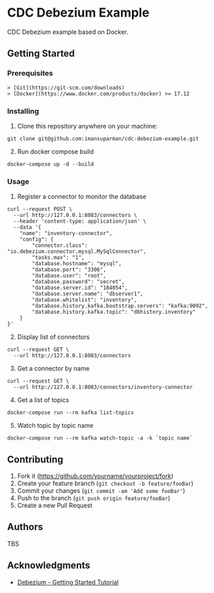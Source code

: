 # CDC Debezium Example
CDC Debezium example based on Docker.

## Getting Started

### Prerequisites
```
> [Git](https://git-scm.com/downloads)
> [Docker](https://www.docker.com/products/docker) >= 17.12
```

### Installing
1. Clone this repository anywhere on your machine:
```
git clone git@github.com:imansuparman/cdc-debezium-example.git
```

2. Run docker compose build
```
docker-compose up -d --build
```

### Usage
1. Register a connector to monitor the database
```
curl --request POST \
  --url http://127.0.0.1:8083/connectors \
  --header 'content-type: application/json' \
  --data '{
	"name": "inventory-connector",
	"config": {
		"connector.class": "io.debezium.connector.mysql.MySqlConnector",
		"tasks.max": "1",
		"database.hostname": "mysql",
		"database.port": "3306",
		"database.user": "root",
		"database.password": "secret",
		"database.server.id": "184054",
		"database.server.name": "dbserver1",
		"database.whitelist": "inventory",
		"database.history.kafka.bootstrap.servers": "kafka:9092",
		"database.history.kafka.topic": "dbhistory.inventory"
	}
}'
```

2. Display list of connectors
```
curl --request GET \
  --url http://127.0.0.1:8083/connectors
```

3. Get a connector by name
```
curl --request GET \
  --url http://127.0.0.1:8083/connectors/inventory-connector
```

4. Get a list of topics

```
docker-compose run --rm kafka list-topics
```

5. Watch topic by topic name
```
docker-compose run --rm kafka watch-topic -a -k `topic name`
```

## Contributing
1. Fork it (<https://github.com/yourname/yourproject/fork>)
2. Create your feature branch (`git checkout -b feature/fooBar`)
3. Commit your changes (`git commit -am 'Add some fooBar'`)
4. Push to the branch (`git push origin feature/fooBar`)
5. Create a new Pull Request


## Authors
TBS

## Acknowledgments
- [Debezium - Getting Started Tutorial](https://debezium.io/documentation/reference/tutorial.html)